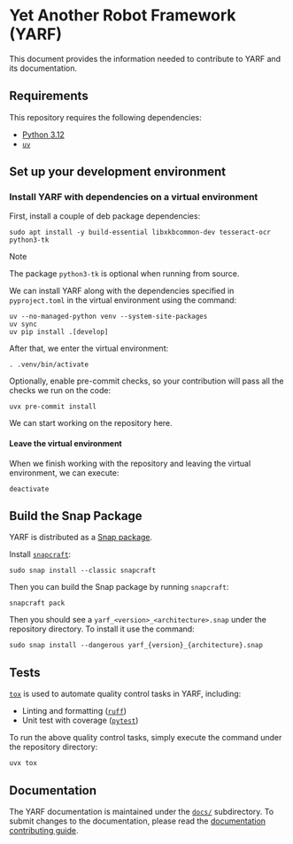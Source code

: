 # Yet Another Robot Framework (YARF)

This document provides the information needed to contribute to YARF and its documentation.

## Requirements

This repository requires the following dependencies:

- [Python 3.12][python]
- [`uv`][uv]

## Set up your development environment

### Install YARF with dependencies on a virtual environment

First, install a couple of deb package dependencies:

```shell
sudo apt install -y build-essential libxkbcommon-dev tesseract-ocr python3-tk
```

> [!NOTE]
> The package `python3-tk` is optional when running from source.

We can install YARF along with the dependencies specified in
`pyproject.toml` in the virtual environment using the command:

```shell
uv --no-managed-python venv --system-site-packages
uv sync
uv pip install .[develop]
```

After that, we enter the virtual environment:

```shell
. .venv/bin/activate
```

Optionally, enable pre-commit checks, so your contribution will pass all the checks
we run on the code:

```shell
uvx pre-commit install
```

We can start working on the repository here.

#### Leave the virtual environment

When we finish working with the repository and leaving the virtual environment,
we can execute:

```shell
deactivate
```

## Build the Snap Package

YARF is distributed as a [Snap package][snap].

Install [`snapcraft`][snapcraft]:

```shell
sudo snap install --classic snapcraft
```

Then you can build the Snap package by running `snapcraft`:

```shell
snapcraft pack
```

Then you should see a `yarf_<version>_<architecture>.snap` under
the repository directory. To install it use the command:

```shell
sudo snap install --dangerous yarf_{version}_{architecture}.snap
```

## Tests

[`tox`][tox] is used to automate quality control tasks in YARF, including:

- Linting and formatting ([`ruff`][ruff])
- Unit test with coverage ([`pytest`][pytest])

To run the above quality control tasks, simply execute the command under
the repository directory:

```shell
uvx tox
```

## Documentation

The YARF documentation is maintained under the [`docs/`](./docs/) subdirectory.
To submit changes to the documentation, please read the [documentation contributing guide](./docs/CONTRIBUTING.md).

[pytest]: https://docs.pytest.org/en/stable/
[python]: https://www.python.org/downloads/release/python-3125/
[ruff]: https://docs.astral.sh/ruff/
[snap]: https://snapcraft.io/yarf
[snapcraft]: https://snapcraft.io/snapcraft
[tox]: https://tox.wiki/
[uv]: https://docs.astral.sh/uv/
